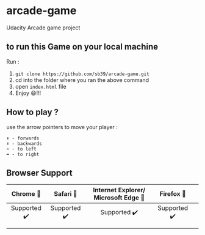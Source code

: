 # arcade-game
Udacity Arcade game project 

## to run this Game on your local machine
 Run :
 1. `git clone https://github.com/sb39/arcade-game.git`
 2. cd into the folder where you ran the above command 
 3. open `index.html` file
 4. Enjoy 😄!!!  
 
 ## How to play ?
 use the arrow pointers to move your player :
 ```
 ⬆️ - forwards
 ⬇️ - backwards
 ⬅️ - to left 
 ➡️ - to right 
 ```
 ## Browser Support 
 |   Chrome 🔽  |   Safari 🔽  | Internet Explorer/ Microsoft Edge 🔽 |  Firefox 🔽  |   |
|:-----------:|:-----------:|:-----------------------------------:|:-----------:|---|
| Supported ✔️ | Supported ✔️ |             Supported ✔️             | Supported ✔️ |   |
|             |             |                                     |             |   |
|             |             |                                     |             |   |

